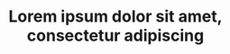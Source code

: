 ---
episodeNumber: 2
cover: https://uploads.dailydot.com/2018/10/olli-the-polite-cat.jpg?auto=compress&fm=pjpg
embedURL: <iframe width="560" height="315" src="https://www.youtube.com/embed/SXcCdQdcBtw?si=I5IF9FpLD8liYVMF" title="YouTube video player" frameborder="0" allow="accelerometer; autoplay; clipboard-write; encrypted-media; gyroscope; picture-in-picture; web-share" allowfullscreen></iframe>
title: Lorem ipsum dolor sit amet, consectetur adipiscing
description: Sed do eiusmod tempor incididunt ut labore et dolore magna aliqua. Ut enim ad minim veniam, quis nostrud exercitation ullamco laboris nisi ut aliquip ex ea commodo consequat. Duis aute irure dolor in reprehenderit in voluptate velit esse cillum dolore eu fugiat nulla pariatur. Excepteur sint occaecat cupidatat non proident, sunt in culpa qui officia deserunt mollit anim id est laborum.
---